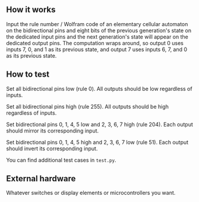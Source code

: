 ## How it works

Input the rule number / Wolfram code of an elementary cellular automaton on the
bidirectional pins and eight bits of the previous generation's state on the
dedicated input pins and the next generation's state will appear on the
dedicated output pins. The computation wraps around, so output 0 uses inputs
7, 0, and 1 as its previous state, and output 7 uses inputs 6, 7, and 0 as
its previous state.

## How to test

Set all bidirectional pins low (rule 0). All outputs should be low regardless of inputs.

Set all bidirectional pins high (rule 255). All outputs should be high regardless of inputs.

Set bidirectional pins 0, 1, 4, 5 low and 2, 3, 6, 7 high (rule 204). Each output should mirror its corresponding input.

Set bidirectional pins 0, 1, 4, 5 high and 2, 3, 6, 7 low (rule 51). Each output should invert its corresponding input.

You can find additional test cases in `test.py`.

## External hardware

Whatever switches or display elements or microcontrollers you want.
